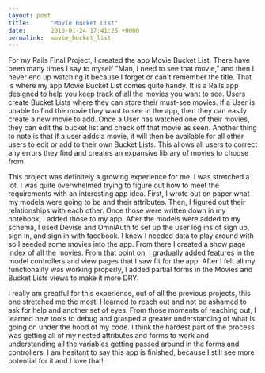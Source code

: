 ```yaml
---
layout: post
title:      "Movie Bucket List"
date:       2018-01-24 17:41:25 +0000
permalink:  movie_bucket_list
---
```



For my Rails Final Project, I created the app Movie Bucket List.  There have been many times I say to myself "Man, I need to see that movie," and then I never end up watching it because I forget or can't remember the title. That is where my app Movie Bucket List comes quite handy. It is a Rails app designed to help you keep track of all the movies you want to see. Users create Bucket Lists where they can store their must-see movies. If a User is unable to find the movie they want to see in the app, then they can easily create a new movie to add. Once a User has watched one of their movies, they can edit the bucket list and check off that movie as seen. Another thing to note is that if a user adds a movie, it will then be available for all other users to edit or add to their own Bucket Lists. This allows all users to correct any errors they find and creates an expansive library of movies to choose from.

This project was definitely a growing experience for me. I was stretched a lot. I was quite overwhelmed trying to figure out how to meet the requirements with an interesting app idea. First, I wrote out on paper what my models were going to be and their attributes. Then, I figured out their relationships with each other. Once those were written down in my notebook, I added those to my app. After the models were added to my schema, I used Devise and OmniAuth to set up the user log ins of sign up, sign in, and sign in with facebook.  I knew I needed data to play around with so I seeded some movies into the app. From there I created a show page index of all the movies. From that point on, I gradually added features in the model controllers and view pages that I saw fit for the app.  After I felt all my functionality was working properly, I added partial forms in the Movies and Bucket Lists views to make it more DRY.  

I really am greatful for this experience, out of all the previous projects, this one stretched me the most. I learned to reach out and not be ashamed to ask for help and another set of eyes. From those moments of reaching out, I learned new tools to debug and grasped a greater understanding of what is going on under the hood of my code. I think the hardest part of the process was getting all of my nested attributes and forms to work and understanding all the variables getting passed around in the forms and controllers. I am hesitant to say this app is finished, because I still see more potential for it and I love that! 
